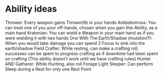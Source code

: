 


# Ability ideas
Thrower: Every weapon gains Thrown(N) in your hands
Ambidextrous: You can treat one of you your off-hands, chosen when you gain this Ability, as a main hand
Kratonian: You can wield a Weapon in your main hand as if you were wielding it with two hands
One With The Earth/Shadow (mutation?): When you would take damage you can spend 2 Focus to sink into the earth/shadow
Field Crafter: While resting, can make a crafting roll, successes can be spent to progress crafting as if downtime had been spent on crafting (This ability doesn't work until we have crafting rules)
Hunter AND Gatherer: While Hunting, also roll Forage
Light Sleeper: Can perform Sleep during a Rest for only one Rest Point


























































































